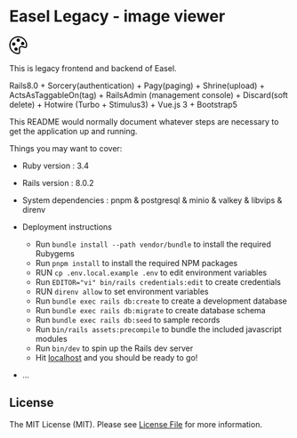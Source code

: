 # Easel Legacy - image viewer

![alt text](https://github.com/asip/easel-back/blob/main/public/palette.svg)

This is legacy frontend and backend of Easel.

Rails8.0 + Sorcery(authentication) + Pagy(paging) +
Shrine(upload) + ActsAsTaggableOn(tag) +
RailsAdmin (management console) + Discard(soft delete) +
Hotwire (Turbo + Stimulus3) + Vue.js 3 + Bootstrap5

This README would normally document whatever steps are necessary to get the
application up and running.

Things you may want to cover:

* Ruby version : 3.4
* Rails version : 8.0.2
* System dependencies : pnpm & postgresql & minio & valkey & libvips & direnv
* Deployment instructions
  * Run `bundle install --path vendor/bundle` to install the required Rubygems
  * Run `pnpm install` to install the required NPM packages
  * RUN `cp .env.local.example .env` to edit environment variables
  * Run `EDITOR="vi" bin/rails credentials:edit` to create credentials
  * RUN `direnv allow` to set environment variables
  * Run `bundle exec rails db:create` to create a development database
  * Run `bundle exec rails db:migrate` to create database schema
  * Run `bundle exec rails db:seed` to sample records
  * Run `bin/rails assets:precompile` to bundle the included javascript modules
  * Run `bin/dev` to spin up the Rails dev server
  * Hit [localhost](http://localhost/) and you should be ready to go!

* ...

## License

The MIT License (MIT). Please see [License File](https://github.com/asip/easel/blob/main/LICENSE-MIT.txt) for more information.

